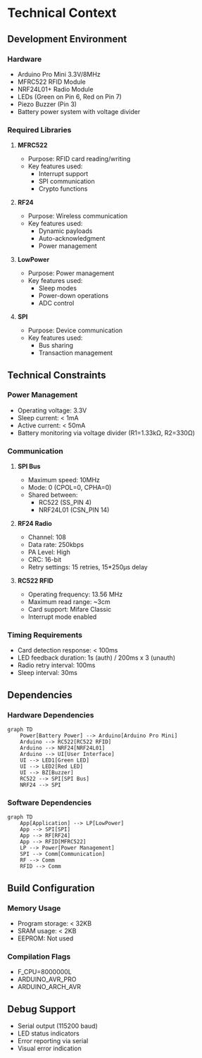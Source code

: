 # Technical Context

## Development Environment

### Hardware
- Arduino Pro Mini 3.3V/8MHz
- MFRC522 RFID Module
- NRF24L01+ Radio Module
- LEDs (Green on Pin 6, Red on Pin 7)
- Piezo Buzzer (Pin 3)
- Battery power system with voltage divider

### Required Libraries
1. **MFRC522**
   - Purpose: RFID card reading/writing
   - Key features used:
     * Interrupt support
     * SPI communication
     * Crypto functions

2. **RF24**
   - Purpose: Wireless communication
   - Key features used:
     * Dynamic payloads
     * Auto-acknowledgment
     * Power management

3. **LowPower**
   - Purpose: Power management
   - Key features used:
     * Sleep modes
     * Power-down operations
     * ADC control

4. **SPI**
   - Purpose: Device communication
   - Key features used:
     * Bus sharing
     * Transaction management

## Technical Constraints

### Power Management
- Operating voltage: 3.3V
- Sleep current: < 1mA
- Active current: < 50mA
- Battery monitoring via voltage divider (R1=1.33kΩ, R2=330Ω)

### Communication
1. **SPI Bus**
   - Maximum speed: 10MHz
   - Mode: 0 (CPOL=0, CPHA=0)
   - Shared between:
     * RC522 (SS_PIN 4)
     * NRF24L01 (CSN_PIN 14)

2. **RF24 Radio**
   - Channel: 108
   - Data rate: 250kbps
   - PA Level: High
   - CRC: 16-bit
   - Retry settings: 15 retries, 15*250µs delay

3. **RC522 RFID**
   - Operating frequency: 13.56 MHz
   - Maximum read range: ~3cm
   - Card support: Mifare Classic
   - Interrupt mode enabled

### Timing Requirements
- Card detection response: < 100ms
- LED feedback duration: 1s (auth) / 200ms x 3 (unauth)
- Radio retry interval: 100ms
- Sleep interval: 30ms

## Dependencies

### Hardware Dependencies
```mermaid
graph TD
    Power[Battery Power] --> Arduino[Arduino Pro Mini]
    Arduino --> RC522[RC522 RFID]
    Arduino --> NRF24[NRF24L01]
    Arduino --> UI[User Interface]
    UI --> LED1[Green LED]
    UI --> LED2[Red LED]
    UI --> BZ[Buzzer]
    RC522 --> SPI[SPI Bus]
    NRF24 --> SPI
```

### Software Dependencies
```mermaid
graph TD
    App[Application] --> LP[LowPower]
    App --> SPI[SPI]
    App --> RF[RF24]
    App --> RFID[MFRC522]
    LP --> Power[Power Management]
    SPI --> Comm[Communication]
    RF --> Comm
    RFID --> Comm
```

## Build Configuration

### Memory Usage
- Program storage: < 32KB
- SRAM usage: < 2KB
- EEPROM: Not used

### Compilation Flags
- F_CPU=8000000L
- ARDUINO_AVR_PRO
- ARDUINO_ARCH_AVR

## Debug Support
- Serial output (115200 baud)
- LED status indicators
- Error reporting via serial
- Visual error indication
